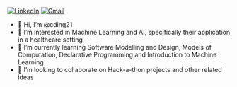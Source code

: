 
[![LinkedIn](https://img.shields.io/badge/Charlie_Ding-0077B5?style=flat&logo=linkedin)](https://www.linkedin.com/in/charlie-ding-227395201/)
[![Gmail](https://img.shields.io/badge/charlie.ding.21-D14836?style=flat&logo=gmail&logoColor=white)](charlieding21@gmail.com)

- 👋 Hi, I’m @cding21
- 👀 I’m interested in Machine Learning and AI, specifically their application in a healthcare setting
- 🌱 I’m currently learning Software Modelling and Design, Models of Computation, Declarative Programming and Introduction to Machine Learning
- 💞️ I’m looking to collaborate on Hack-a-thon projects and other related ideas

<!---
cding21/cding21 is a ✨ special ✨ repository because its `README.md` (this file) appears on your GitHub profile.
You can click the Preview link to take a look at your changes.
--->
